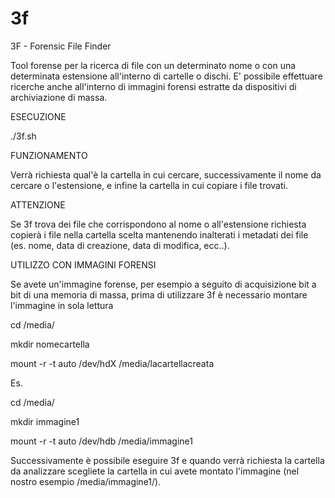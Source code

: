 3f
==

3F - Forensic File Finder

Tool forense per la ricerca di file con un determinato nome o con una determinata estensione all'interno di cartelle o dischi.
E' possibile effettuare ricerche anche all'interno di immagini forensi estratte da dispositivi di archiviazione di massa.

ESECUZIONE

./3f.sh

FUNZIONAMENTO

Verrà richiesta qual'è la cartella in cui cercare, successivamente il nome da cercare o l'estensione, e infine la cartella in cui copiare i file trovati.

ATTENZIONE

Se 3f trova dei file che corrispondono al nome o all'estensione richiesta copierà i file nella cartella scelta mantenendo inalterati i metadati dei file (es. nome, data di creazione, data di modifica, ecc..).

UTILIZZO CON IMMAGINI FORENSI

Se avete un'immagine forense, per esempio a seguito di acquisizione bit a bit di una memoria di massa, prima di utilizzare 3f è necessario montare l'immagine in sola lettura

cd /media/

mkdir nomecartella

mount -r -t auto /dev/hdX /media/lacartellacreata

Es.

cd /media/

mkdir immagine1

mount -r -t auto /dev/hdb /media/immagine1


Successivamente è possibile eseguire 3f e quando verrà richiesta la cartella da analizzare scegliete la cartella in cui avete montato l'immagine (nel nostro esempio /media/immagine1/).

